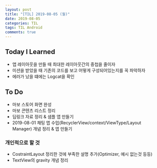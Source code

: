 ```yaml
---
layout: post
title: "[TIL] 2019-08-05 (월)"
date: 2019-08-05
categories: TIL
tags: TIL Android
comments: true
---
```

## Today I Learned
- 앱 레이아웃을 만들 때 최대한 레이아웃간의 중첩을 줄이자
- 미션을 받았을 때 기존의 코드를 보고 어떻게 구성되어있는지를 꼭 파악하자
- 에러가 났을 떄에는 Logcat을 확인

## To Do
- 마보 스토어 화면 완성
- 마보 콘텐츠 리스트 정리
- 딥링크 자료 정리 & 샘플 앱 만들기
- 2019-08-01 채팅 앱 수업(RecyclerView/context/ViewType/Layout Manager) 개념 정리 & 앱 만들기

### 개인적으로 할 것
- CostraintLayout 정리한 것에 부족한 설명 추가(Optimizer, 예시 없는것 등등)
- TextView의 gravity 개념 정리

